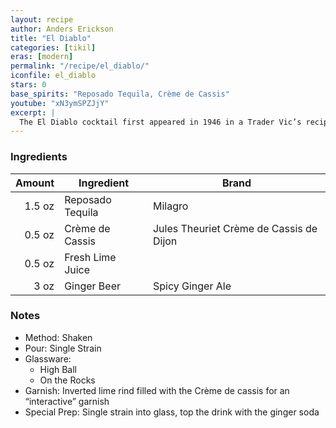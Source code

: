 ```yaml
---
layout: recipe
author: Anders Erickson
title: "El Diablo"
categories: [tikil]
eras: [modern]
permalink: "/recipe/el_diablo/"
iconfile: el_diablo
stars: 0
base_spirits: "Reposado Tequila, Crème de Cassis"
youtube: "xN3ymSPZJjY"
excerpt: |
  The El Diablo cocktail first appeared in 1946 in a Trader Vic’s recipe book. It features tequila, crème de cassis, lime and ginger beer.
---
```


### Ingredients

| Amount | Ingredient       | Brand                                   |
| -----: | ---------------- | --------------------------------------- |
| 1.5 oz | Reposado Tequila | Milagro                                 |
| 0.5 oz | Crème de Cassis  | Jules Theuriet Crème de Cassis de Dijon |
| 0.5 oz | Fresh Lime Juice |
|   3 oz | Ginger Beer      | Spicy Ginger Ale                        |

### Notes

- Method: Shaken
- Pour: Single Strain
- Glassware:
  - High Ball
  - On the Rocks
- Garnish: Inverted lime rind filled with the Crème de cassis for an “interactive” garnish
- Special Prep: Single strain into glass, top the drink with the ginger soda
